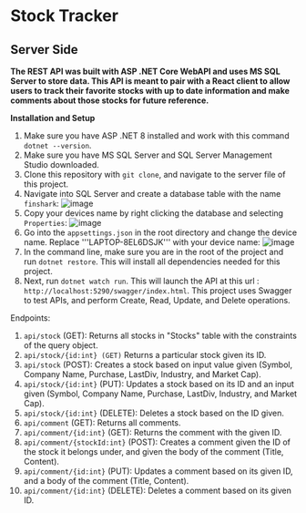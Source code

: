 # Stock Tracker

## Server Side
**The REST API was built with ASP .NET Core WebAPI and uses MS SQL Server to store data.
This API is meant to pair with a React client to allow users to track their favorite stocks with up to date information
and make comments about those stocks for future reference.**

**Installation and Setup**
1. Make sure you have ASP .NET 8 installed and work with this command ```dotnet --version```.
2. Make sure you have MS SQL Server and SQL Server Management Studio downloaded.
3. Clone this repository with ```git clone```, and navigate to the server file of this project.
4. Navigate into SQL Server and create a database table with the name ```finshark```:
   ![image](https://github.com/sunnypatel314/StockTracker/assets/110628037/3540053b-1c84-4662-846b-cec5df8600e7)
5. Copy your devices name by right clicking the database and selecting ```Properties```:
   ![image](https://github.com/sunnypatel314/StockTracker/assets/110628037/818a56a2-7bca-4325-a53f-5b7691e050ca)
6. Go into the ```appsettings.json``` in the root directory and change the device name.
   Replace '''LAPTOP-8EL6DSJK''' with your device name:
   ![image](https://github.com/sunnypatel314/StockTracker/assets/110628037/91d78323-bcf4-4e31-a5fa-89fcadbfa64a)
7. In the command line, make sure you are in the root of the project and run ```dotnet restore```.
   This will install all dependencies needed for this project.
8. Next, run ```dotnet watch run```. This will launch the API at this url : ```http://localhost:5290/swagger/index.html```.
   This project uses Swagger to test APIs, and perform Create, Read, Update, and Delete operations.

Endpoints: 
1. ```api/stock``` (GET): Returns all stocks in "Stocks" table with the constraints of the query object.
2. ```api/stock/{id:int} (GET)``` Returns a particular stock given its ID.
3. ```api/stock``` (POST): Creates a stock based on input value given (Symbol, Company Name, Purchase, LastDiv, Industry, and Market Cap).
4. ```api/stock/{id:int}``` (PUT): Updates a stock based on its ID and an input given (Symbol, Company Name, Purchase, LastDiv, Industry, and Market Cap).
5. ```api/stock/{id:int}``` (DELETE): Deletes a stock based on the ID given.
6. ```api/comment``` (GET): Returns all comments.
7. ```api/comment/{id:int}``` (GET): Returns the comment with the given ID.
8. ```api/comment/{stockId:int}``` (POST): Creates a comment given the ID of the stock it belongs under, and given the body of the comment (Title, Content).
9. ```api/comment/{id:int}``` (PUT): Updates a comment based on its given ID, and a body of the comment (Title, Content).
10. ```api/comment/{id:int}``` (DELETE): Deletes a comment based on its given ID.



    

